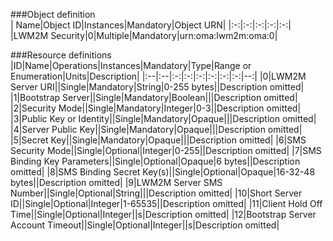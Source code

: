 ###Object definition	
| Name|Object ID|Instances|Mandatory|Object URN| 
|:-:|:-:|:-:|:-:|:-:|
|LWM2M Security|0|Multiple|Mandatory|urn:oma:lwm2m:oma:0|

###Resource definitions	|ID|Name|Operations|Instances|Mandatory|Type|Range or Enumeration|Units|Description|
|:--|:--|:-:|:-:|:-:|:-:|:-:|:-:|--:||0|LWM2M Server URI||Single|Mandatory|String|0-255 bytes||Description omitted||1|Bootstrap Server||Single|Mandatory|Boolean|||Description omitted||2|Security Mode||Single|Mandatory|Integer|0-3||Description omitted||3|Public Key or Identity||Single|Mandatory|Opaque|||Description omitted||4|Server Public Key||Single|Mandatory|Opaque|||Description omitted||5|Secret Key||Single|Mandatory|Opaque|||Description omitted||6|SMS Security Mode||Single|Optional|Integer|0-255||Description omitted|
|7|SMS Binding Key Parameters||Single|Optional|Opaque|6 bytes||Description omitted|
|8|SMS Binding Secret Key(s)||Single|Optional|Opaque|16-32-48 bytes||Description omitted||9|LWM2M Server SMS Number||Single|Optional|String|||Description omitted||10|Short Server ID||Single|Optional|Integer|1-65535||Description omitted||11|Client Hold Off Time||Single|Optional|Integer||s|Description omitted||12|Bootstrap Server Account Timeout||Single|Optional|Integer||s|Description omitted|	